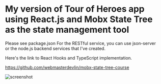 # My version of Tour of Heroes app using React.js and Mobx State Tree as the state management tool

Please see package.json
For the RESTful service, you can use json-server or the node.js backend services that I've created.

Here's the link to React Hooks and TypeScript implementation.

https://github.com/webmasterdevlin/mobx-state-tree-course

![screenshot](./screenshot.png)
